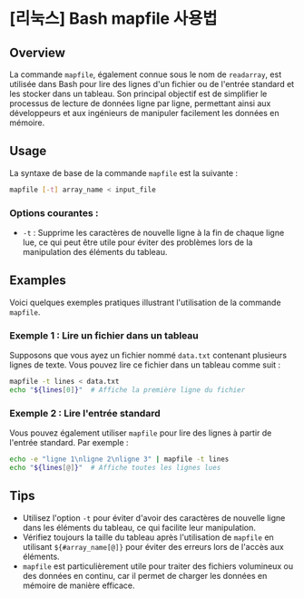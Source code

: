 # [리눅스] Bash mapfile 사용법

## Overview
La commande `mapfile`, également connue sous le nom de `readarray`, est utilisée dans Bash pour lire des lignes d'un fichier ou de l'entrée standard et les stocker dans un tableau. Son principal objectif est de simplifier le processus de lecture de données ligne par ligne, permettant ainsi aux développeurs et aux ingénieurs de manipuler facilement les données en mémoire.

## Usage
La syntaxe de base de la commande `mapfile` est la suivante :

```bash
mapfile [-t] array_name < input_file
```

### Options courantes :
- `-t` : Supprime les caractères de nouvelle ligne à la fin de chaque ligne lue, ce qui peut être utile pour éviter des problèmes lors de la manipulation des éléments du tableau.

## Examples
Voici quelques exemples pratiques illustrant l'utilisation de la commande `mapfile`.

### Exemple 1 : Lire un fichier dans un tableau
Supposons que vous ayez un fichier nommé `data.txt` contenant plusieurs lignes de texte. Vous pouvez lire ce fichier dans un tableau comme suit :

```bash
mapfile -t lines < data.txt
echo "${lines[0]}"  # Affiche la première ligne du fichier
```

### Exemple 2 : Lire l'entrée standard
Vous pouvez également utiliser `mapfile` pour lire des lignes à partir de l'entrée standard. Par exemple :

```bash
echo -e "ligne 1\nligne 2\nligne 3" | mapfile -t lines
echo "${lines[@]}"  # Affiche toutes les lignes lues
```

## Tips
- Utilisez l'option `-t` pour éviter d'avoir des caractères de nouvelle ligne dans les éléments du tableau, ce qui facilite leur manipulation.
- Vérifiez toujours la taille du tableau après l'utilisation de `mapfile` en utilisant `${#array_name[@]}` pour éviter des erreurs lors de l'accès aux éléments.
- `mapfile` est particulièrement utile pour traiter des fichiers volumineux ou des données en continu, car il permet de charger les données en mémoire de manière efficace.